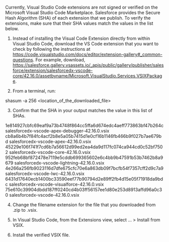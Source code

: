 Currently, Visual Studio Code extensions are not signed or verified on the
Microsoft Visual Studio Code Marketplace. Salesforce provides the Secure Hash
Algorithm (SHA) of each extension that we publish. To verify the extensions,
make sure that their SHA values match the values in the list below.

1. Instead of installing the Visual Code Extension directly from within Visual
   Studio Code, download the VS Code extension that you want to check by
   following the instructions at
   https://code.visualstudio.com/docs/editor/extension-gallery#_common-questions.
   For example, download,
   https://salesforce.gallery.vsassets.io/_apis/public/gallery/publisher/salesforce/extension/salesforcedx-vscode-core/42.16.0/assetbyname/Microsoft.VisualStudio.Services.VSIXPackage.

2. From a terminal, run:

shasum -a 256 <location_of_the_downloaded_file>

3. Confirm that the SHA in your output matches the value in this list of SHAs.

1e814927cbfc69eaf9a73b4748f864cc5ffa6d674edc4aeff773863bf47b264c  salesforcedx-vscode-apex-debugger-42.16.0.vsix
cb8a6b4b7f84fc4acf2b8e5a05b7415d1e0cf16b1146fb466b9f027b7ae679bd  salesforcedx-vscode-apex-42.16.0.vsix
45229e106f741f7cd6b7a56612d99ed2ea4da9d117fc074ca944cd0c52bf7502  salesforcedx-vscode-core-42.16.0.vsix
952feb68bf872478e7119e5cddb699365602e6c4bb9b47591b53b7462b8a9679  salesforcedx-vscode-lightning-42.16.0.vsix
4e266a256fb9023116d7dfe675cfc70e6a863db09f7bcfb54f7357cff2d9c7a9  salesforcedx-vscode-lwc-42.16.0.vsix
6431d17640ecb1400bc33590eef77b90794d2e89ff2fb4d15e05f71918da9bdc  salesforcedx-vscode-visualforce-42.16.0.vsix
75e610c39904dbdd187ff0240cd4b03ff56157ee1d80e253d8913affd96a0c30  salesforcedx-vscode-42.16.0.vsix


4. Change the filename extension for the file that you downloaded from .zip to
.vsix.

5. In Visual Studio Code, from the Extensions view, select ... > Install from
VSIX.

6. Install the verified VSIX file.
